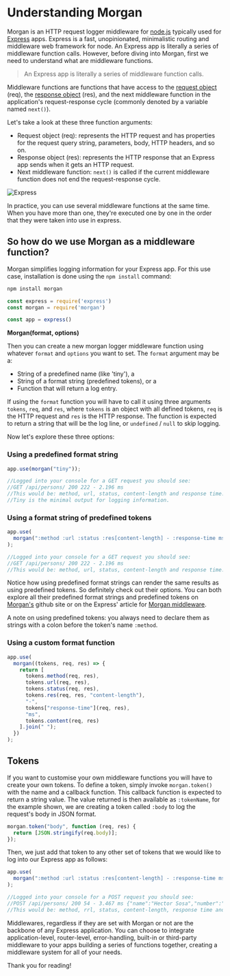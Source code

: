 # Understanding Morgan

Morgan is an HTTP request logger middleware for [node.js](https://github.com/nodejs/node) typically used for [Express](https://github.com/expressjs/express) apps. Express is a fast, unopinionated, minimalistic routing and middleware web framework for node. An Express app is literally a series of middleware function calls. However, before diving into Morgan, first we need to understand what are middleware functions.

> An Express app is literally a series of middleware function calls.

Middleware functions are functions that have access to the [request object](http://expressjs.com/en/4x/api.html#req) (req), the [response object](http://expressjs.com/en/4x/api.html#res) (res), and the next middleware function in the application's request-response cycle (commonly denoted by a variable named `next()`).

Let's take a look at these three function arguments:

- Request object (req): represents the HTTP request and has properties for the request query string, parameters, body, HTTP headers, and so on.
- Response object (res): represents the HTTP response that an Express app sends when it gets an HTTP request.
- Next middleware function: `next()` is called if the current middleware function does not end the request-response cycle.

![Express](https://res.cloudinary.com/practicaldev/image/fetch/s--JRMfS7ii--/c_limit%2Cf_auto%2Cfl_progressive%2Cq_auto%2Cw_880/http://expressjs.com/images/express-mw.png)

In practice, you can use several middleware functions at the same time. When you have more than one, they're executed one by one in the order that they were taken into use in express.

## So how do we use Morgan as a middleware function?

Morgan simplifies logging information for your Express app. For this use case, installation is done using the `npm install` command:

```javascript
npm install morgan

const express = require('express')
const morgan = require('morgan')

const app = express()
```

**Morgan(format, options)**

Then you can create a new morgan logger middleware function using whatever `format` and `options` you want to set. The `format` argument may be a:

- String of a predefined name (like 'tiny'), a
- String of a format string (predefined tokens), or a
- Function that will return a log entry.

If using the `format` function you will have to call it using three arguments `tokens`, `req`, and `res`, where `tokens` is an object with all defined tokens, `req` is the HTTP request and `res` is the HTTP response. The function is expected to return a string that will be the log line, or `undefined` / `null` to skip logging.

Now let's explore these three options:

### Using a predefined format string

```javascript
app.use(morgan("tiny"));

//Logged into your console for a GET request you should see:
//GET /api/persons/ 200 222 - 2.196 ms
//This would be: method, url, status, content-length and response time.
//Tiny is the minimal output for logging information.
```

### Using a format string of predefined tokens

```javascript
app.use(
  morgan(":method :url :status :res[content-length] - :response-time ms")
);

//Logged into your console for a GET request you should see:
//GET /api/persons/ 200 222 - 2.196 ms
//This would be: method, url, status, content-length and response time.
```

Notice how using predefined format strings can render the same results as using predefined tokens. So definitely check out their options. You can both explore all their predefined format strings and predefined tokens on [Morgan's](https://github.com/expressjs/morgan) github site or on the Express' article for [Morgan middleware](http://expressjs.com/en/resources/middleware/morgan.html).

A note on using predefined tokens: you always need to declare them as strings with a colon before the token's name `:method`.

### Using a custom format function

```javascript
app.use(
  morgan((tokens, req, res) => {
    return [
      tokens.method(req, res),
      tokens.url(req, res),
      tokens.status(req, res),
      tokens.res(req, res, "content-length"),
      "-",
      tokens["response-time"](req, res),
      "ms",
      tokens.content(req, res)
    ].join(" ");
  })
);
```

## Tokens

If you want to customise your own middleware functions you will have to create your own tokens. To define a token, simply invoke `morgan.token()` with the name and a callback function. This callback function is expected to return a string value. The value returned is then available as `:tokenName`, for the example shown, we are creating a token called `:body` to log the request's body in JSON format.

```javascript
morgan.token("body", function (req, res) {
  return [JSON.stringify(req.body)];
});
```

Then, we just add that token to any other set of tokens that we would like to log into our Express app as follows:

```javascript
app.use(
  morgan(":method :url :status :res[content-length] - :response-time ms :body")
);

//Logged into your console for a POST request you should see:
//POST /api/persons/ 200 54 - 3.467 ms {"name":"Hector Sosa","number":"12345678"}
//This would be: method, rrl, status, content-length, response time and content
```

Middlewares, regardless if they are set with Morgan or not are the backbone of any Express application. You can choose to integrate application-level, router-level, error-handling, built-in or third-party middleware to your apps building a series of functions together, creating a middleware system for all of your needs.

Thank you for reading!
